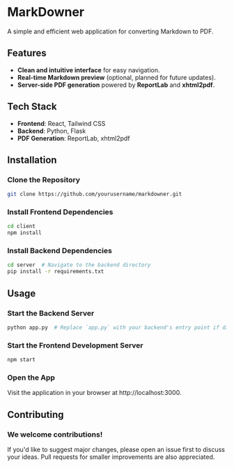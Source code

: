 # MarkDowner

A simple and efficient web application for converting Markdown to PDF.

## Features

- **Clean and intuitive interface** for easy navigation.
- **Real-time Markdown preview** (optional, planned for future updates).
- **Server-side PDF generation** powered by **ReportLab** and **xhtml2pdf**.

## Tech Stack

- **Frontend**: React, Tailwind CSS  
- **Backend**: Python, Flask  
- **PDF Generation**: ReportLab, xhtml2pdf  

## Installation

### Clone the Repository
```bash
git clone https://github.com/yourusername/markdowner.git
```

### Install Frontend Dependencies
 ```bash
cd client
npm install
```

### Install Backend Dependencies
```bash
cd server  # Navigate to the backend directory
pip install -r requirements.txt
```

## Usage

### Start the Backend Server
```bash
python app.py  # Replace `app.py` with your backend's entry point if different
```

### Start the Frontend Development Server
```bash
npm start
```

### Open the App

Visit the application in your browser at http://localhost:3000.

## Contributing
### We welcome contributions!
If you'd like to suggest major changes, please open an issue first to discuss your ideas.
Pull requests for smaller improvements are also appreciated.